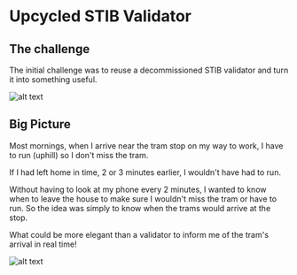 # Upcycled STIB Validator

## The challenge

The initial challenge was to reuse a decommissioned STIB validator and turn it into something useful. 

![alt text](/Upcycled-STIB-Validator/assets/USV_20200320.jpg "Closed validator")

## Big Picture

Most mornings, when I arrive near the tram stop on my way to work, I have to run (uphill) so I don't miss the tram. 

If I had left home in time, 2 or 3 minutes earlier, I wouldn't have had to run.

Without having to look at my phone every 2 minutes, I wanted to know when to leave the house to make sure I wouldn't miss the tram or have to run. So the idea was simply to know when the trams would arrive at the stop.

What could be more elegant than a validator to inform me of the tram's arrival in real time!

![alt text](/Upcycled-STIB-Validator/assets/UpcycledStibValidator.gif "Work in progress")